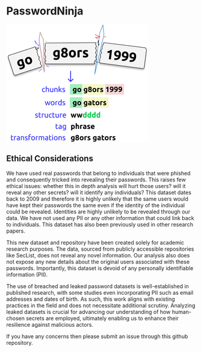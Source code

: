 # PasswordNinja

![Process of Slicing the Passwords](slicing_fig.png)


## Ethical Considerations
We have used real passwords that belong to individuals that were phished and consequently tricked into revealing their passwords. This raises few ethical issues: whether this in depth analysis will hurt those users? will it reveal any other secrets? will it identify any individuals? This dataset dates back to 2009 and therefore it is highly unlikely that the same users would have kept their passwords the same even if the identity of the individual could be revealed. Identities are highly unlikely to be revealed through our data. We have not used any PII or any other information  that could link back to individuals. This dataset has also been previously used in other research papers.


This new dataset and repository have been created solely for academic research purposes. The data, sourced from publicly accessible repositories like SecList, does not reveal any novel information. Our analysis also does not expose any new details about the original users associated with these passwords. Importantly, this dataset is devoid of any personally identifiable information (PII).


The use of breached and leaked password datasets is well-established in published research, with some studies even incorporating PII such as email addresses and dates of birth. As such, this work aligns with existing practices in the field and does not necessitate additional scrutiny. Analyzing leaked datasets is crucial for advancing our understanding of how human-chosen secrets are employed, ultimately enabling us to enhance their resilience against malicious actors.


If you have any concerns then please submit an issue through this github
repository.
